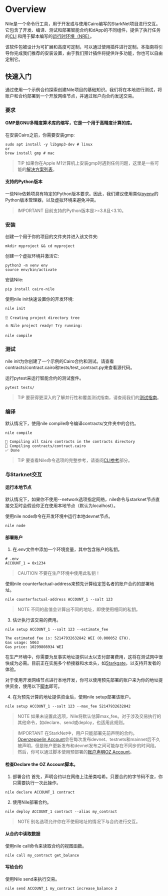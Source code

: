 # Overview
Nile是一个命令行工具，用于开发或与使用Cairo编写的StarkNet项目进行交互。它包含了开发、编译、测试和部署智能合约和dApp的不同组件，提供了执行任务的[CLI](./API-Reference/CLI-Reference.md) 和用于脚本编写的[运行时环境（NRE）](./NRE-and-scripting.md)。

该软件包被设计为可扩展和高度可定制，可以通过使用插件进行定制。本指南将引导你完成我们推荐的安装设置，由于我们预计插件将提供许多功能，你也可以自由定制它。

## 快速入门
通过使用一个示例合约探索创建Nile项目的基础知识。我们将在本地进行测试，将账户和合约部署到一个开放网络节点，并通过账户向合约发送交易。

### 要求

#### GMP是GNU多精度算术库的缩写，它是一个用于高精度计算的库。
在安装Cairo之前，你需要安装gmp:
```
sudo apt install -y libgmp3-dev # linux
or
brew install gmp # mac
```

> TIP
如果你在Apple M1计算机上安装gmp时遇到任何问题，这里是一些可能的[解决方案列表](https://github.com/OpenZeppelin/nile/issues/22)。

#### 支持的Python版本
一些Nile依赖项具有特定的Python版本要求。因此，我们建议使用类似[pyenv](https://github.com/OpenZeppelin/cairo-contracts/blob/release-v0.4.0b/src/openzeppelin/access/ownable/library.cairo)的Python版本管理器，以及虚拟环境来避免冲突。

> IMPORTANT
目前支持的Python版本是>=3.8且<3.10。

### 安装
创建一个用于你的项目的文件夹并进入该文件夹:
```
mkdir myproject && cd myproject
```

创建一个虚拟环境并激活它:
```
python3 -m venv env
source env/bin/activate
```

安装Nile:
```
pip install cairo-nile
```

使用nile init快速设置你的开发环境:
```
nile init
```

```
🗄 Creating project directory tree
⛵️ Nile project ready! Try running:

nile compile
```

### 测试
nile init为你创建了一个示例的Cairo合约和测试。请查看contracts/contract.cairo和tests/test_contract.py来查看源代码。

运行pytest来运行智能合约的测试套件。
```
pytest tests/
```

> TIP
要获得更深入的了解并行性和覆盖测试指南，请查阅我们的[测试指南](./Guides/Testing-with-Nile.md)。

### 编译
默认情况下，使用nile compile命令编译contracts/文件夹中的合约。
```
nile compile
```

```
🤖 Compiling all Cairo contracts in the contracts directory
🔨 Compiling contracts/contract.cairo
✅ Done
```

> TIP
要查看Nile命令选项的完整参考，请查阅[CLI参考](./API-Reference/CLI-Reference.md)部分。

### 与Starknet交互

#### 运行本地节点
默认情况下，如果你不使用--network选项指定网络，nile命令与starknet节点直接交互时会假设你正在使用本地节点（默认为localhost）。

使用nile node命令在开发环境中运行本地devnet节点。
```
nile node
```

#### 部署账户
1. 在.env文件中添加一个环境变量，其中包含账户的私钥。
```
# .env
ACCOUNT_1 = 0x1234
```

> CAUTION
不要在生产环境中使用此私钥！

使用nile counterfactual-address来预先计算给定签名者的账户合约的部署地址。
```
nile counterfactual-address ACCOUNT_1 --salt 123
```

> NOTE
不同的盐值会计算出不同的地址，即使使用相同的私钥。

3. 估计执行该交易的费用。
```
nile setup ACCOUNT_1 --salt 123 --estimate_fee
```

```
The estimated fee is: 52147932632842 WEI (0.000052 ETH).
Gas usage: 5063
Gas price: 10299808934 WEI
```

在生产环境中，你需要为反事实地址提供以太以支付部署费用，这将在测试网中很快成为必需。目前正在实施多个桥接器和水龙头，如[Starkgate](https://goerli.starkgate.starknet.io/)，以支持开发者的体验。

对于使用开发网络节点进行本地开发，你可以使用预先部署的账户来为你的地址提供资金，使用以下[脚本](./NRE-and-scripting.md#从预部署的开发网络账户转移资金)即可。

4. 在为预先计算的地址提供资金后，使用nile setup部署该账户。
```
nile setup ACCOUNT_1 --salt 123 --max_fee 52147932632842
```

> NOTE
如果未设置此选项，Nile将默认估算max_fee。对于涉及交易执行的其他命令，如declare、send或deploy，也适用此规则。

> IMPORTANT
在StarkNet中，用户只能部署先前声明的合约。[Openzeppelin Account](https://github.com/OpenZeppelin/cairo-contracts/blob/main/src/openzeppelin/account/presets/Account.cairo)会在每次发布devnet、testnets和mainnet后不久被声明，但是账户更新发布和devnet发布之间可能存在不同步的时间段。
然后，你可以通过脚本使用预部署的[账户声明OZ Account](./NRE-and-scripting.md#声明oz账户)。

#### 检查Declare the OZ Account脚本。

1. 部署合约
首先，声明合约以在网络上注册类哈希。只要合约的字节码不变，你只需要执行一次此操作。
```
nile declare ACCOUNT_1 contract
```

2. 使用Nile部署合约。
```
nile deploy ACCOUNT_1 contract --alias my_contract
```

> NOTE
别名选项允许你在不使用地址的情况下与合约进行交互。

#### 从合约中读取数据
使用nile call命令来读取合约的视图函数。
```
nile call my_contract get_balance
```

#### 写给合约
使用Nile send来执行交易。
```
nile send ACCOUNT_1 my_contract increase_balance 2
```